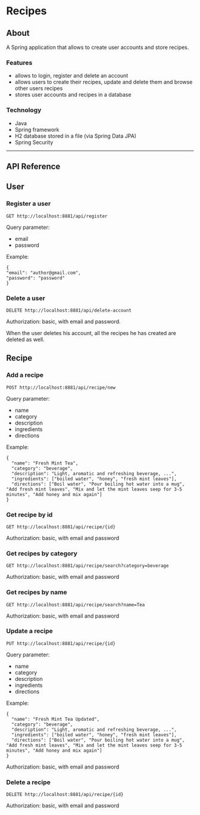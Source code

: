 # Recipes

## About
A Spring application that allows to create user accounts and store recipes.

### Features
* allows to login, register and delete an account
* allows users to create their recipes, update and delete them and browse other users recipes
* stores user accounts and recipes in a database

### Technology
* Java
* Spring framework
* H2 database stored in a file (via Spring Data JPA)
* Spring Security
---
API Reference
---
## User
### Register a user
````
GET http://localhost:8881/api/register
````
Query parameter:
* email
* password

Example:
````
{
"email": "author@gmail.com",
"password": "password"
}
````

### Delete a user
```
DELETE http://localhost:8881/api/delete-account
```
Authorization: basic, with email and password.

When the user deletes his account, all the recipes he has created are deleted as well.

## Recipe
### Add a recipe
```
POST http://localhost:8881/api/recipe/new
```
Query parameter:
* name
* category
* description
* ingredients
* directions

Example:
````
{
  "name": "Fresh Mint Tea",
  "category": "beverage",
  "description": "Light, aromatic and refreshing beverage, ...",
  "ingredients": ["boiled water", "honey", "fresh mint leaves"],
  "directions": ["Boil water", "Pour boiling hot water into a mug", "Add fresh mint leaves", "Mix and let the mint leaves seep for 3-5 minutes", "Add honey and mix again"]
}
````

### Get recipe by id
```
GET http://localhost:8881/api/recipe/{id}
```
Authorization: basic, with email and password


### Get recipes by category
```
GET http://localhost:8881/api/recipe/search?category=beverage
```
Authorization: basic, with email and password

### Get recipes by name
```
GET http://localhost:8881/api/recipe/search?name=Tea
```
Authorization: basic, with email and password

### Update a recipe
```
PUT http://localhost:8881/api/recipe/{id}
```
Query parameter:
* name
* category
* description
* ingredients
* directions

Example:
````
{
  "name": "Fresh Mint Tea Updated",
  "category": "beverage",
  "description": "Light, aromatic and refreshing beverage, ...",
  "ingredients": ["boiled water", "honey", "fresh mint leaves"],
  "directions": ["Boil water", "Pour boiling hot water into a mug", "Add fresh mint leaves", "Mix and let the mint leaves seep for 3-5 minutes", "Add honey and mix again"]
}
````
Authorization: basic, with email and password

### Delete a recipe
```
DELETE http://localhost:8881/api/recipe/{id}
```
Authorization: basic, with email and password